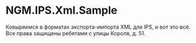 # NGM.IPS.Xml.Sample
Ковыряемся в форматах экспорта-импорта XML для IPS, и вот это всё. Все права защищены ребятами с улицы Короля, д. 51.
